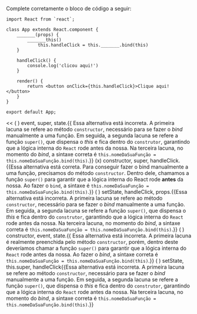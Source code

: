 >>
Complete corretamente o bloco de código a seguir:
```
import React from `react`;

class App extends React.component {
    _______(props) {
        _______this()
            this.handleClick = this._______.bind(this)
    }

    handleClick() {
        console.log('clicou aqui!')
    }

    render() {
        return <button onClick={this.handleClick}>Clique aqui!</button>
    }
}

export default App;
```
<<
( ) event, super, state.{{
Essa alternativa está incorreta. A primeira lacuna se refere ao método `constructor`, necessário para se fazer o *bind* manualmente a uma função. Em seguida, a segunda lacuna se refere a função `super()`, que dispensa o *this* e fica dentro do `construtor`, garantindo que a lógica interna do `React` rode antes da nossa. Na terceira lacuna, no momento do *bind*, a sintaxe correta é `this.nomeDaSuaFunção = this.nomeDaSuaFunção.bind(this)`.}}
(x) constructor, super, handleClick.{{Essa alternativa está correta. Para conseguir fazer o bind manualmente a uma função, precisamos do método `constructor`. Dentro dele, chamamos a função `super()` para garantir que a lógica interna do React rode **antes** da nossa. Ao fazer o `bind`, a sintaxe é `this.nomeDaSuaFunção = this.nomeDaSuaFunção.bind(this)`.}}
( ) setState, handleClick, props.{{Essa alternativa está incorreta. A primeira lacuna se refere ao método `constructor`, necessário para se fazer o *bind* manualmente a uma função. Em seguida, a segunda lacuna se refere a função `super()`, que dispensa o *this* e fica dentro do `construtor`, garantindo que a lógica interna do `React` rode antes da nossa. Na terceira lacuna, no momento do *bind*, a sintaxe correta é `this.nomeDaSuaFunção = this.nomeDaSuaFunção.bind(this)`.}}
( ) constructor, event, state.{{
Essa alternativa está incorreta. A primeira lacuna é realmente preenchida pelo método `constructor`, porém, dentro deste deveríamos chamar a função `super()` para garantir que a lógica interna do `React` rode antes da nossa. Ao fazer o *bind*, a sintaxe correta é `this.nomeDaSuaFunção = this.nomeDaSuaFunção.bind(this)`.}}
( ) setState, this.super, handleClick{{Essa alternativa está incorreta. A primeira lacuna se refere ao método `constructor`, necessário para se fazer o *bind* manualmente a uma função. Em seguida, a segunda lacuna se refere a função `super()`, que dispensa o *this* e fica dentro do `construtor`, garantindo que a lógica interna do `React` rode antes da nossa. Na terceira lacuna, no momento do *bind*, a sintaxe correta é `this.nomeDaSuaFunção = this.nomeDaSuaFunção.bind(this)`.}}